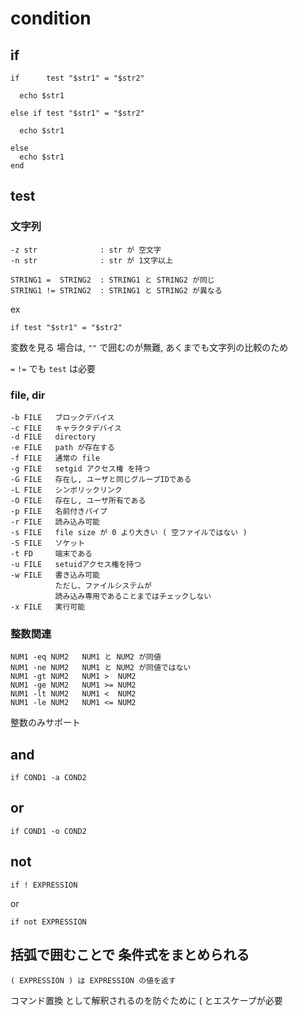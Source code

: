 
# condition


## if

```
if      test "$str1" = "$str2"

  echo $str1

else if test "$str1" = "$str2"

  echo $str1

else
  echo $str1
end
```


## test

### 文字列

```
-z str              : str が 空文字
-n str              : str が 1文字以上

STRING1 =  STRING2  : STRING1 と STRING2 が同じ
STRING1 != STRING2  : STRING1 と STRING2 が異なる
```

ex

```
if test "$str1" = "$str2"
```

変数を見る 場合は, `""` で囲むのが無難,
あくまでも文字列の比較のため

`=` `!=` でも `test` は必要


### file, dir

```
-b FILE   ブロックデバイス
-c FILE   キャラクタデバイス
-d FILE   directory
-e FILE   path が存在する
-f FILE   通常の file
-g FILE   setgid アクセス権 を持つ
-G FILE   存在し, ユーザと同じグループIDである
-L FILE   シンボリックリンク
-O FILE   存在し, ユーザ所有である
-p FILE   名前付きパイプ
-r FILE   読み込み可能
-s FILE   file size が 0 より大きい ( 空ファイルではない )
-S FILE   ソケット
-t FD     端末である
-u FILE   setuidアクセス権を持つ
-w FILE   書き込み可能
          ただし、ファイルシステムが
          読み込み専用であることまではチェックしない
-x FILE   実行可能
```

### 整数関連

```
NUM1 -eq NUM2   NUM1 と NUM2 が同値
NUM1 -ne NUM2   NUM1 と NUM2 が同値ではない
NUM1 -gt NUM2   NUM1 >  NUM2 
NUM1 -ge NUM2   NUM1 >= NUM2 
NUM1 -lt NUM2   NUM1 <  NUM2 
NUM1 -le NUM2   NUM1 <= NUM2 
```

整数のみサポート


## and

```
if COND1 -a COND2
```

## or

```
if COND1 -o COND2
```

## not

```
if ! EXPRESSION
```

or

```
if not EXPRESSION
```


## 括弧で囲むことで 条件式をまとめられる

```
( EXPRESSION ) は EXPRESSION の値を返す
```

コマンド置換 として解釈されるのを防ぐために
\( とエスケープが必要


